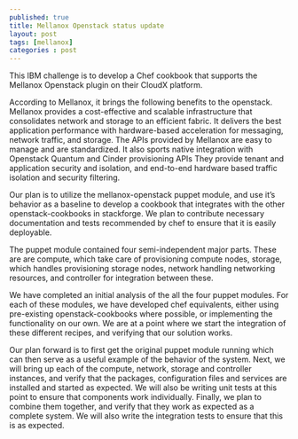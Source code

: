 ```yaml
---
published: true
title: Mellanox Openstack status update
layout: post
tags: [mellanox]
categories : post
---
```

This IBM challenge is to develop a Chef cookbook that supports the Mellanox Openstack plugin on their CloudX platform.

According to Mellanox, it brings the following benefits to the openstack.
Mellanox provides a cost-effective and scalable infrastructure that consolidates network and storage to an efficient fabric.
It delivers the best application performance with hardware-based acceleration for messaging, network traffic, and storage.
The APIs provided by Mellanox are easy to manage and are standardized. It also sports native integration with Openstack Quantum and Cinder provisioning APIs
They provide tenant and application security and isolation, and end-to-end hardware based traffic isolation and security filtering.

Our plan is to utilize the mellanox-openstack puppet module, and use it’s behavior as a baseline to develop a cookbook that integrates with the other openstack-cookbooks in stackforge. We plan to contribute necessary documentation and tests recommended by chef to ensure that it is easily deployable.

The puppet module contained four semi-independent major parts. These are are compute, which take care of provisioning compute nodes, storage, which handles provisioning storage nodes, network handling networking resources, and controller for integration between these.

We have completed an initial analysis of the all the four puppet modules. For each of these modules, we have developed chef equivalents, either using pre-existing openstack-cookbooks where possible, or implementing the functionality on our own. We are at a point where we start the integration of these different recipes, and verifying that our solution works.

Our plan forward is to first get the original puppet module running which can then serve as a useful example of the behavior of the system. Next, we will bring up each of the compute, network, storage and controller instances, and verify that the packages, configuration files and services are installed and started as expected. We will also be writing unit tests at this point to ensure that components work individually. Finally, we plan to combine them together, and verify that they work as expected as a complete system. We will also write the integration tests to ensure that this is as expected.
